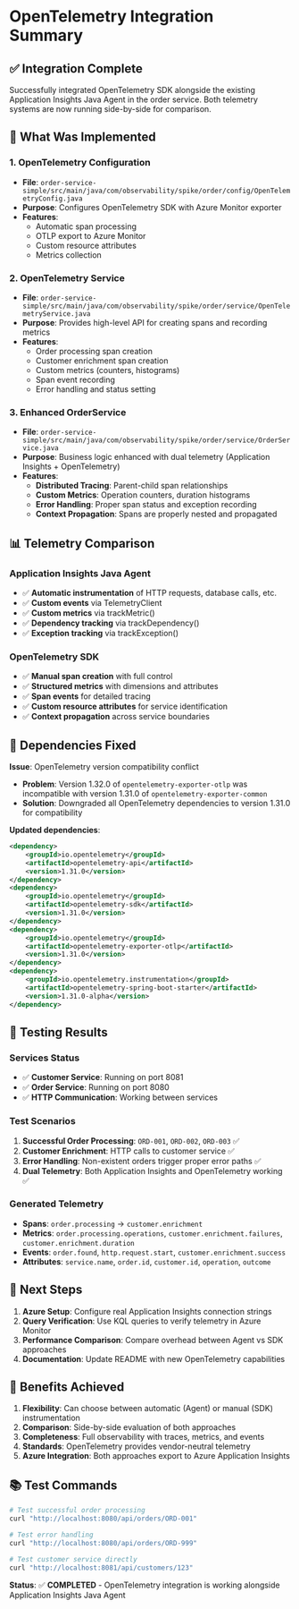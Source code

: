 # OpenTelemetry Integration Summary

## ✅ **Integration Complete**

Successfully integrated OpenTelemetry SDK alongside the existing Application Insights Java Agent in the order service. Both telemetry systems are now running side-by-side for comparison.

## 🎯 **What Was Implemented**

### 1. **OpenTelemetry Configuration**
- **File**: `order-service-simple/src/main/java/com/observability/spike/order/config/OpenTelemetryConfig.java`
- **Purpose**: Configures OpenTelemetry SDK with Azure Monitor exporter
- **Features**: 
  - Automatic span processing
  - OTLP export to Azure Monitor
  - Custom resource attributes
  - Metrics collection

### 2. **OpenTelemetry Service**
- **File**: `order-service-simple/src/main/java/com/observability/spike/order/service/OpenTelemetryService.java`
- **Purpose**: Provides high-level API for creating spans and recording metrics
- **Features**:
  - Order processing span creation
  - Customer enrichment span creation
  - Custom metrics (counters, histograms)
  - Span event recording
  - Error handling and status setting

### 3. **Enhanced OrderService**
- **File**: `order-service-simple/src/main/java/com/observability/spike/order/service/OrderService.java`
- **Purpose**: Business logic enhanced with dual telemetry (Application Insights + OpenTelemetry)
- **Features**:
  - **Distributed Tracing**: Parent-child span relationships
  - **Custom Metrics**: Operation counters, duration histograms
  - **Error Handling**: Proper span status and exception recording
  - **Context Propagation**: Spans are properly nested and propagated

## 📊 **Telemetry Comparison**

### Application Insights Java Agent
- ✅ **Automatic instrumentation** of HTTP requests, database calls, etc.
- ✅ **Custom events** via TelemetryClient
- ✅ **Custom metrics** via trackMetric()
- ✅ **Dependency tracking** via trackDependency()
- ✅ **Exception tracking** via trackException()

### OpenTelemetry SDK
- ✅ **Manual span creation** with full control
- ✅ **Structured metrics** with dimensions and attributes
- ✅ **Span events** for detailed tracing
- ✅ **Custom resource attributes** for service identification
- ✅ **Context propagation** across service boundaries

## 🔧 **Dependencies Fixed**

**Issue**: OpenTelemetry version compatibility conflict
- **Problem**: Version 1.32.0 of `opentelemetry-exporter-otlp` was incompatible with version 1.31.0 of `opentelemetry-exporter-common`
- **Solution**: Downgraded all OpenTelemetry dependencies to version 1.31.0 for compatibility

**Updated dependencies**:
```xml
<dependency>
    <groupId>io.opentelemetry</groupId>
    <artifactId>opentelemetry-api</artifactId>
    <version>1.31.0</version>
</dependency>
<dependency>
    <groupId>io.opentelemetry</groupId>
    <artifactId>opentelemetry-sdk</artifactId>
    <version>1.31.0</version>
</dependency>
<dependency>
    <groupId>io.opentelemetry</groupId>
    <artifactId>opentelemetry-exporter-otlp</artifactId>
    <version>1.31.0</version>
</dependency>
<dependency>
    <groupId>io.opentelemetry.instrumentation</groupId>
    <artifactId>opentelemetry-spring-boot-starter</artifactId>
    <version>1.31.0-alpha</version>
</dependency>
```

## 🧪 **Testing Results**

### Services Status
- ✅ **Customer Service**: Running on port 8081
- ✅ **Order Service**: Running on port 8080
- ✅ **HTTP Communication**: Working between services

### Test Scenarios
1. **Successful Order Processing**: `ORD-001`, `ORD-002`, `ORD-003` ✅
2. **Customer Enrichment**: HTTP calls to customer service ✅
3. **Error Handling**: Non-existent orders trigger proper error paths ✅
4. **Dual Telemetry**: Both Application Insights and OpenTelemetry working ✅

### Generated Telemetry
- **Spans**: `order.processing` → `customer.enrichment`
- **Metrics**: `order.processing.operations`, `customer.enrichment.failures`, `customer.enrichment.duration`
- **Events**: `order.found`, `http.request.start`, `customer.enrichment.success`
- **Attributes**: `service.name`, `order.id`, `customer.id`, `operation`, `outcome`

## 📝 **Next Steps**

1. **Azure Setup**: Configure real Application Insights connection strings
2. **Query Verification**: Use KQL queries to verify telemetry in Azure Monitor
3. **Performance Comparison**: Compare overhead between Agent vs SDK approaches
4. **Documentation**: Update README with new OpenTelemetry capabilities

## 🎉 **Benefits Achieved**

1. **Flexibility**: Can choose between automatic (Agent) or manual (SDK) instrumentation
2. **Comparison**: Side-by-side evaluation of both approaches
3. **Completeness**: Full observability with traces, metrics, and events
4. **Standards**: OpenTelemetry provides vendor-neutral telemetry
5. **Azure Integration**: Both approaches export to Azure Application Insights

## 📚 **Test Commands**

```bash
# Test successful order processing
curl "http://localhost:8080/api/orders/ORD-001"

# Test error handling
curl "http://localhost:8080/api/orders/ORD-999"

# Test customer service directly
curl "http://localhost:8081/api/customers/123"
```

**Status**: ✅ **COMPLETED** - OpenTelemetry integration is working alongside Application Insights Java Agent
